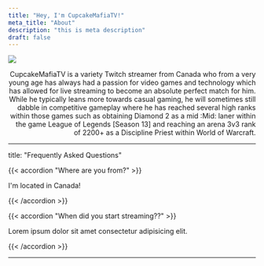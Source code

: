 ```yaml
---
title: "Hey, I'm CupcakeMafiaTV!"
meta_title: "About"
description: "this is meta description"
draft: false
---
```

<p align="left">
  <img src="/images/avatar.png"/>
</p>
<p align="right">
CupcakeMafiaTV is a variety Twitch streamer from Canada who from a very young age has always had a passion for video games and technology which has allowed for live streaming to become an absolute perfect match for him.  While he typically leans more towards casual gaming, he will sometimes still dabble in competitive gameplay where he has reached several high ranks within those games such as obtaining Diamond 2 as a mid :Mid: laner within the game League of Legends [Season 13] and reaching an arena 3v3 rank of 2200+ as a Discipline Priest within World of Warcraft. 
</p>

<hr>

title: "Frequently Asked Questions"

{{< accordion "Where are you from?" >}}

I'm located in Canada!
  
{{< /accordion >}}

{{< accordion "When did you start streaming??" >}}

Lorem ipsum dolor sit amet consectetur adipisicing elit.

{{< /accordion >}}

<hr>
